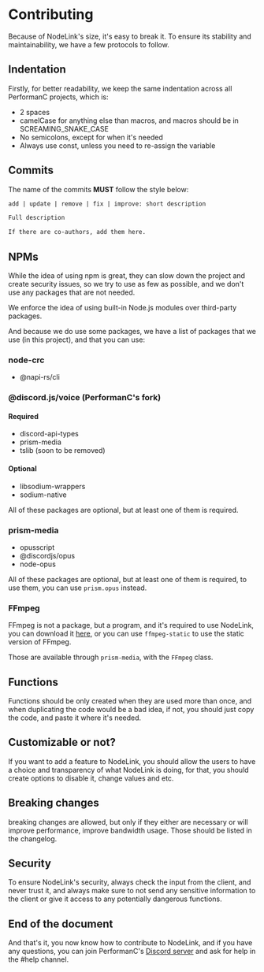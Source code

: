 # Contributing

Because of NodeLink's size, it's easy to break it. To ensure its stability and maintainability, we have a few protocols to follow.

## Indentation

Firstly, for better readability, we keep the same indentation across all PerformanC projects, which is:

- 2 spaces
- camelCase for anything else than macros, and macros should be in SCREAMING_SNAKE_CASE
- No semicolons, except for when it's needed
- Always use const, unless you need to re-assign the variable

## Commits

The name of the commits **MUST** follow the style below:

```txt
add | update | remove | fix | improve: short description

Full description

If there are co-authors, add them here.
```

## NPMs

While the idea of using npm is great, they can slow down the project and create security issues, so we try to use as few as possible, and we don't use any packages that are not needed.

We enforce the idea of using built-in Node.js modules over third-party packages.

And because we do use some packages, we have a list of packages that we use (in this project), and that you can use:

### node-crc

- @napi-rs/cli

### @discord.js/voice (PerformanC's fork)

#### Required

- discord-api-types
- prism-media
- tslib (soon to be removed)

#### Optional

- libsodium-wrappers
- sodium-native

All of these packages are optional, but at least one of them is required.

### prism-media

- opusscript
- @discordjs/opus
- node-opus

All of these packages are optional, but at least one of them is required, to use them, you can use `prism.opus` instead.

### FFmpeg

FFmpeg is not a package, but a program, and it's required to use NodeLink, you can download it [here](https://ffmpeg.org/download.html), or you can use `ffmpeg-static` to use the static version of FFmpeg.

Those are available through `prism-media`, with the `FFmpeg` class.

## Functions

Functions should be only created when they are used more than once, and when duplicating the code would be a bad idea, if not, you should just copy the code, and paste it where it's needed.

## Customizable or not?

If you want to add a feature to NodeLink, you should allow the users to have a choice and transparency of what NodeLink is doing, for that, you should create options to disable it, change values and etc.

## Breaking changes

breaking changes are allowed, but only if they either are necessary or will improve performance, improve bandwidth usage. Those should be listed in the changelog.

## Security

To ensure NodeLink's security, always check the input from the client, and never trust it, and always make sure to not send any sensitive information to the client or give it access to any potentially dangerous functions.

## End of the document

And that's it, you now know how to contribute to NodeLink, and if you have any questions, you can join PerformanC's [Discord server](https://discord.gg/uPveNfTuCJ) and ask for help in the #help channel.
